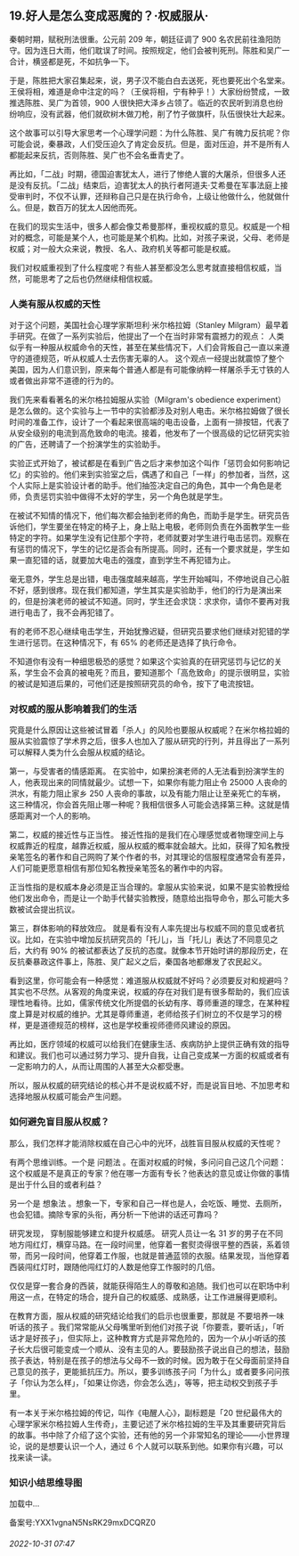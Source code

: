 ## 19.好人是怎么变成恶魔的？·权威服从·
秦朝时期，赋税刑法很重。公元前 209 年，朝廷征调了 900 名农民前往渔阳防守。因为连日大雨，他们耽误了时间。按照规定，他们会被判死刑。陈胜和吴广一合计，横竖都是死，不如抗争一下。



于是，陈胜把大家召集起来，说，男子汉不能白白去送死，死也要死出个名堂来。王侯将相，难道是命中注定的吗？（王侯将相，宁有种乎！）大家纷纷赞成，一致推选陈胜、吴广为首领，900 人很快把大泽乡占领了。临近的农民听到消息也纷纷响应，没有武器，他们就砍树木做刀枪，削了竹子做旗杆，队伍很快壮大起来。



这个故事可以引导大家思考一个心理学问题：为什么陈胜、吴广有魄力反抗呢？你可能会说，秦暴政，人们受压迫久了肯定会反抗。但是，面对压迫，并不是所有人都能起来反抗，否则陈胜、吴广也不会名垂青史了。



再比如，「二战」时期，德国迫害犹太人，进行了惨绝人寰的大屠杀，但很多人还是没有反抗。「二战」结束后，迫害犹太人的执行者阿道夫·艾希曼在军事法庭上接受审判时，不仅不认罪，还辩称自己只是在执行命令，上级让他做什么，他就做什么。但是，数百万的犹太人因他而死。



在我们的现实生活中，很多人都会像艾希曼那样，重视权威的意见。权威是一个相对的概念，可能是某个人，也可能是某个机构。比如，对孩子来说，父母、老师是权威；对一般大众来说，教授、名人、政府机关等都可能是权威。



我们对权威重视到了什么程度呢？有些人甚至都没怎么思考就直接相信权威，当然，可能思考了之后也仍然继续相信权威。



### 人类有服从权威的天性


对于这个问题，美国社会心理学家斯坦利·米尔格拉姆（Stanley Milgram）最早着手研究。在做了一系列实验后，他提出了一个在当时非常有震撼力的观点：
 人类似乎有一种服从权威命令的天性，甚至在某些情况下，人们会背叛自己一直以来遵守的道德规范，听从权威人士去伤害无辜的人。
 这个观点一经提出就震惊了整个美国，因为人们意识到，原来每个普通人都是有可能像纳粹一样屠杀手无寸铁的人或者做出非常不道德的行为的。



我们先来看看著名的米尔格拉姆服从实验（Milgram's obedience experiment）是怎么做的。这个实验与上一节中的实验都涉及对别人电击。米尔格拉姆做了很长时间的准备工作，设计了一个看起来很高端的电击设备，上面有一排按钮，代表了从安全级别的电流到高危致命的电流。接着，他发布了一个很高级的记忆研究实验的广告，还聘请了一个扮演学生的实验助手。



实验正式开始了，被试都是在看到广告之后才来参加这个叫作「惩罚会如何影响记忆」的实验的。他们来到实验室之后，偶遇了和自己「一样」的参加者，当然，这个人实际上是实验设计者的助手。他们抽签决定自己的角色，其中一个角色是老师，负责惩罚实验中做得不太好的学生，另一个角色就是学生。



在被试不知情的情况下，他们每次都会抽到老师的角色，而助手是学生。研究员告诉他们，学生要坐在特定的椅子上，身上贴上电极，老师则负责在外面教学生一些特定的字符。如果学生没有记住那个字符，老师就要对学生进行电击惩罚。观察在有惩罚的情况下，学生的记忆是否会有所提高。同时，还有一个要求就是，学生如果一直犯错的话，就要加大电击的强度，直到学生不再犯错为止。



毫无意外，学生总是出错，电击强度越来越高，学生开始喊叫，不停地说自己心脏不好，感到很疼。现在我们都知道，学生其实是实验助手，他们的行为是演出来的，但是扮演老师的被试不知道。同时，学生还会求饶：求求你，请你不要再对我进行电击了，我不会再犯错了。



有的老师不忍心继续电击学生，开始犹豫迟疑，但研究员要求他们继续对犯错的学生进行惩罚。在这种情况下，有 65% 的老师还是选择了执行命令。



不知道你有没有一种细思极恐的感觉？如果这个实验真的在研究惩罚与记忆的关系，学生会不会真的被电死？而且，要知道那个「高危致命」的提示很明显，实验的被试是知道后果的，可他们还是按照研究员的命令，按下了电流按钮。



### 对权威的服从影响着我们的生活


究竟是什么原因让这些被试冒着「杀人」的风险也要服从权威呢？在米尔格拉姆的服从实验震惊了学术界之后，很多人也加入了服从研究的行列，并且得出了一系列可以解释人类为什么会服从权威的结论。



第一，与受害者的情感距离。
 在实验中，如果扮演老师的人无法看到扮演学生的人，他表现出来的同情就最少。试想一下，如果你有能力阻止令 25000 人丧命的洪水，有能力阻止家乡 250 人丧命的事故，以及有能力阻止让至亲死亡的车祸，这三种情况，你会首先阻止哪一种呢？我相信很多人可能会选择第三种。这就是情感距离对一个人的影响。



第二，权威的接近性与正当性。
 接近性指的是我们在心理感觉或者物理空间上与权威靠近的程度，越靠近权威，服从权威的概率就会越大。比如，获得了知名教授亲笔签名的著作和自己网购了某个作者的书，对其理论的信服程度通常会有差异，人们可能更愿意相信有那位知名教授亲笔签名的著作中的内容。



正当性指的是权威本身必须是正当合理的。拿服从实验来说，如果不是实验教授给他们发出命令，而是让一个助手代替实验教授，随意给出指导命令，那么可能大多数被试会提出抗议。



第三，群体影响的释放效应。
 就是看有没有人率先提出与权威不同的意见或者抗议。比如，在实验中增加反抗研究员的「托儿」，当「托儿」表达了不同意见之后，大约有 90% 的被试都表达了反抗的态度。就像本节开始时讲的那段历史，在反抗秦暴政这件事上，陈胜、吴广起义之后，秦国各地都爆发了农民起义。



看到这里，你可能会有一种感觉：难道服从权威就不好吗？必须要反对和规避吗？其实也不尽然。从客观的角度来说，权威的存在对我们是有很多帮助的，我们应该理性地看待。比如，儒家传统文化所提倡的长幼有序、尊师重道的理念，在某种程度上算是对权威的维护。尤其是尊师重道，老师给孩子们树立的不仅是学习的榜样，更是道德规范的榜样，这也是学校重视师德师风建设的原因。



再比如，医疗领域的权威可以给我们在健康生活、疾病防护上提供正确有效的指导和建议。我们也可以通过努力学习、提升自我，让自己变成某一方面的权威或者有一定影响力的人，从而让周围的人甚至大众都受惠。



所以，服从权威的研究结论的核心并不是说权威不好，而是说盲目地、不加思考和选择地服从权威可能会产生问题。



### 如何避免盲目服从权威？


那么，我们怎样才能消除权威在自己心中的光环，战胜盲目服从权威的天性呢？



有两个思维训练。一个是
 问题法
 。在面对权威的时候，多问问自己这几个问题：这个权威是不是真正的专家？他在哪一方面有专长？他表达的意见或让你做的事情是出于什么目的或者利益？



另一个是
 想象法
 。想象一下，专家和自己一样也是人，会吃饭、睡觉、去厕所，也会犯错。摘除专家的头衔，再分析一下他讲的话还可靠吗？



研究发现，
 穿制服能够建立和提升权威感。
 研究人员让一名 31 岁的男子在不同地方闯红灯，横穿马路。在一段时间里，他穿着一套熨烫得很平整的西装，系着领带，而另一段时间，他穿着工作服，也就是普通蓝领的衣服。结果发现，当他穿着西装闯红灯时，跟随他闯红灯的人数是他穿工作服时的几倍。



仅仅是穿一套合身的西装，就能获得陌生人的尊敬和追随。我们也可以在职场中利用这一点，在特定的场合，提升自己的权威感、成熟感，让工作进展得更顺利。



在教育方面，服从权威的研究结论给我们的启示也很重要，那就是
 不要培养一味听话的孩子
 。我们常常能从父母嘴里听到他们对孩子说「你要乖，要听话」，「听话才是好孩子」，但实际上，这种教育方式是非常危险的，因为一个从小听话的孩子长大后很可能变成一个顺从、没有主见的人。要鼓励孩子说出自己的想法，鼓励孩子表达，特别是在孩子的想法与父母不一致的时候。因为敢于在父母面前坚持自己意见的孩子，更能抵抗压力。所以，要多训练孩子问「为什么」或者要多问问孩子「你认为怎么样」，「如果让你选，你会怎么选」，等等，把主动权交到孩子手里。



有一本关于米尔格拉姆的传记，叫作《电醒人心》，副标题是「20 世纪最伟大的心理学家米尔格拉姆人生传奇」，主要记述了米尔格拉姆的生平及其重要研究背后的故事。书中除了介绍了这个实验，还有他的另一个非常知名的理论——小世界理论，说的是想要认识一个人，通过 6 个人就可以联系到他。如果你有兴趣，可以找来读一读。



### 知识小结思维导图


![]()加载中...

备案号:YXX1vgnaN5NsRK29mxDCQRZ0


###### 2022-10-31 07:47
